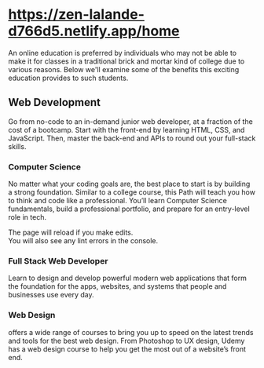 # https://zen-lalande-d766d5.netlify.app/home
An online education is preferred by individuals who may not be able to make it for classes in a traditional brick and mortar kind of college due to various reasons. Below we'll examine some of the benefits this exciting education provides to such students.

## Web Development

Go from no-code to an in-demand junior web developer, at a fraction of the cost of a bootcamp. Start with the front-end by learning HTML, CSS, and JavaScript. Then, master the back-end and APIs to round out your full-stack skills.

### Computer Science

No matter what your coding goals are, the best place to start is by building a strong foundation. Similar to a college course, this Path will teach you how to think and code like a professional. You’ll learn Computer Science fundamentals, build a professional portfolio, and prepare for an entry-level role in tech.

The page will reload if you make edits.\
You will also see any lint errors in the console.

### Full Stack Web Developer

Learn to design and develop powerful modern web applications that form the foundation for the apps, websites, and systems that people and businesses use every day.

### Web Design

offers a wide range of courses to bring you up to speed on the latest trends and tools for the best web design. From Photoshop to UX design, Udemy has a web design course to help you get the most out of a website’s front end.


